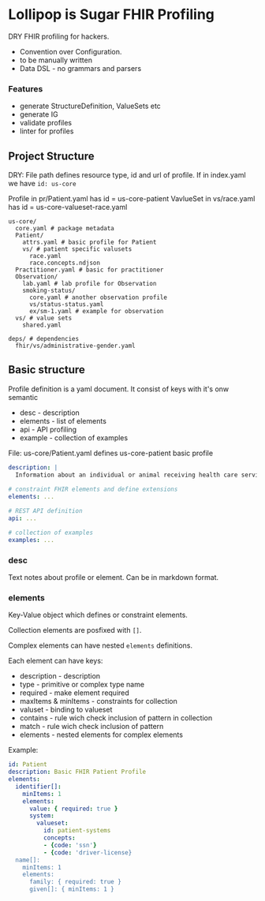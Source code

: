# Lollipop is Sugar FHIR Profiling

DRY FHIR profiling for hackers.

* Convention over Configuration.
* to be manually written
* Data DSL - no grammars and parsers

### Features

* generate StructureDefinition, ValueSets etc
* generate IG
* validate profiles
* linter for profiles

## Project Structure 


DRY: File path defines resource type, id and url of profile.
If in index.yaml we have `id: us-core`

Profile in pr/Patient.yaml has id = us-core-patient
VavlueSet in vs/race.yaml has id = us-core-valueset-race.yaml


```
us-core/
  core.yaml # package metadata
  Patient/
    attrs.yaml # basic profile for Patient
    vs/ # patient specific valusets
      race.yaml
      race.concepts.ndjson
  Practitioner.yaml # basic for practitioner
  Observation/
    lab.yaml # lab profile for Observation 
    smoking-status/
      core.yaml # another observation profile 
      vs/status-status.yaml
      ex/sm-1.yaml # example for observation
  vs/ # value sets
    shared.yaml

deps/ # dependencies
  fhir/vs/administrative-gender.yaml

```


## Basic structure

Profile definition is a yaml document. 
It consist of keys with it's onw semantic

* desc - description
* elements - list of elements
* api - API profiling
* example - collection of examples


File: us-core/Patient.yaml defines us-core-patient basic profile

```yaml
description: |
  Information about an individual or animal receiving health care services
  
# constraint FHIR elements and define extensions
elements: ...

# REST API definition
api: ...

# collection of examples
examples: ...
```


### desc

Text notes about profile or element. Can be in markdown format.

### elements

Key-Value object which defines or constraint elements.

Collection elements are posfixed with `[]`.

Complex elements can have nested `elements` definitions.


Each element can have keys:

* description - description
* type - primitive or complex type name
* required - make element required
* maxItems & minItems - constraints for collection 
* valuset - binding to valueset
* contains - rule wich check inclusion of pattern in collection
* match - rule wich check inclusion of pattern
* elements - nested elements for complex elements

Example:

```yaml
id: Patient
description: Basic FHIR Patient Profile
elements:
  identifier[]:
    minItems: 1
    elements:
      value: { required: true }
      system:
        valueset:
          id: patient-systems
          concepts:
          - {code: 'ssn'}
          - {code: 'driver-license}
  name[]:
    minItems: 1
    elements:
      family: { required: true }
      given[]: { minItems: 1 }

```
